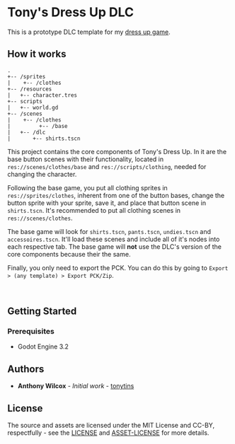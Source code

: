 # Tony's Dress Up DLC

This is a prototype DLC template for my [dress up game](https://github.com/tonytins/tonysdressup).

## How it works

```text
.
+-- /sprites
|	 +-- /clothes
+-- /resources
|   +-- character.tres
+-- scripts
|   +-- world.gd
+-- /scenes
|	 +-- /clothes
|		  +-- /base
|   +-- /dlc
|   	+-- shirts.tscn
```

This project contains the core components of Tony's Dress Up. In it are the base button scenes with their functionality, located in ``res://scenes/clothes/base`` and ``res://scripts/clothing``, needed for changing the character.

Following the base game, you put all clothing sprites in ``res://sprites/clothes``, inherent from one of the button bases, change the button sprite with your sprite, save it, and place that button scene in ``shirts.tscn``. It's recommended to put all clothing scenes in ``res://scenes/clothes``.

The base game will look for ``shirts.tscn``, ``pants.tscn``, ``undies.tscn`` and ``accessoires.tscn``. It'll load these scenes and include all of it's nodes into each respective tab. The base game will **not** use the DLC's version of the core components because their the same.

Finally, you only need to export the PCK. You can do this by going to ``Export > (any template) > Export PCK/Zip``.

​
## Getting Started

### Prerequisites

- Godot Engine 3.2

## Authors

- **Anthony Wilcox** - *Initial work* - [tonytins](https://github.com/tonytins)

## License

The source and assets are licensed under the MIT License and CC-BY, respectfully - see the [LICENSE](LICENSE) and [ASSET-LICENSE](ASSET-LICENSE) for more details.